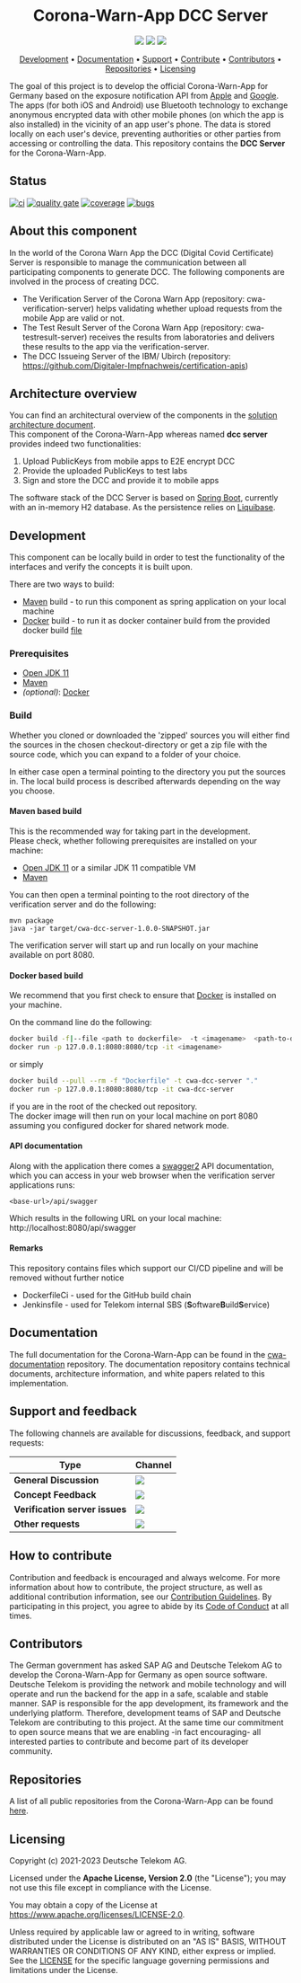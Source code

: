 <h1 align="center">
    Corona-Warn-App DCC Server
</h1>

<p align="center">
    <a href="https://github.com/corona-warn-app/cwa-dcc-server/commits/" title="Last Commit"><img src="https://img.shields.io/github/last-commit/corona-warn-app/cwa-dcc-server?style=flat"></a>
    <a href="https://github.com/corona-warn-app/cwa-dcc-server/issues" title="Open Issues"><img src="https://img.shields.io/github/issues/corona-warn-app/cwa-dcc-server?style=flat"></a>
    <a href="https://github.com/corona-warn-app/cwa-dcc-server/blob/master/LICENSE" title="License"><img src="https://img.shields.io/badge/License-Apache%202.0-green.svg?style=flat"></a>
</p>

<p align="center">
  <a href="#development">Development</a> •
  <a href="#documentation">Documentation</a> •
  <a href="#support-and-feedback">Support</a> •
  <a href="#how-to-contribute">Contribute</a> •
  <a href="#contributors">Contributors</a> •
  <a href="#repositories">Repositories</a> •
  <a href="#licensing">Licensing</a>
</p>

The goal of this project is to develop the official Corona-Warn-App for Germany based on the exposure notification API from [Apple](https://www.apple.com/covid19/contacttracing/) and [Google](https://www.google.com/covid19/exposurenotifications/). The apps (for both iOS and Android) use Bluetooth technology to exchange anonymous encrypted data with other mobile phones (on which the app is also installed) in the vicinity of an app user's phone. The data is stored locally on each user's device, preventing authorities or other parties from accessing or controlling the data. This repository contains the **DCC Server** for the Corona-Warn-App.

## Status
[![ci](https://github.com/corona-warn-app/cwa-dcc-server/actions/workflows/ci-main.yml/badge.svg)](https://github.com/corona-warn-app/cwa-dcc-server/actions/workflows/ci-main.yml)
[![quality gate](https://sonarcloud.io/api/project_badges/measure?project=corona-warn-app_cwa-dcc-server&metric=alert_status)](https://sonarcloud.io/dashboard?id=corona-warn-app_cwa-dcc-server)
[![coverage](https://sonarcloud.io/api/project_badges/measure?project=corona-warn-app_cwa-dcc-server&metric=coverage)](https://sonarcloud.io/dashboard?id=corona-warn-app_cwa-dcc-server)
[![bugs](https://sonarcloud.io/api/project_badges/measure?project=corona-warn-app_cwa-dcc-server&metric=bugs)](https://sonarcloud.io/dashboard?id=corona-warn-app_cwa-dcc-server)

## About this component

In the world of the Corona Warn App the DCC (Digital Covid Certificate) Server is responsible to manage the communication between all participating components to generate DCC.
The following components are involved in the process of creating DCC.

- The Verification Server of the Corona Warn App (repository: cwa-verification-server) helps validating whether upload requests from the mobile App are valid or not.
- The Test Result Server of the Corona Warn App (repository: cwa-testresult-server) receives the results from laboratories and delivers these results to the app via the verification-server.
- The DCC Issueing Server of the IBM/ Ubirch (repository: https://github.com/Digitaler-Impfnachweis/certification-apis)

## Architecture overview
You can find an architectural overview of the components in the [solution architecture document](https://github.com/corona-warn-app/cwa-documentation/blob/master/solution_architecture.md).  
This component of the Corona-Warn-App whereas named **dcc server** provides indeed two functionalities:  
1. Upload PublicKeys from mobile apps to E2E encrypt DCC
1. Provide the uploaded PublicKeys to test labs   
1. Sign and store the DCC and provide it to mobile apps

The software stack of the DCC Server is based on [Spring Boot](https://spring.io/projects/spring-boot), currently with an in-memory H2 database. As the persistence relies on [Liquibase](https://www.liquibase.org).

## Development
This component can be locally build in order to test the functionality of the interfaces and verify the concepts it is built upon.  

There are two ways to build:
 - [Maven](https:///maven.apache.org) build - to run this component as spring application on your local machine
 - [Docker](https://www.docker.com) build - to run it as docker container build from the provided docker build [file](https://github.com/corona-warn-app/cwa-dcc-server/blob/master/Dockerfile)

### Prerequisites
 - [Open JDK 11](https://openjdk.java.net)  
 - [Maven](https://maven.apache.org)
 - *(optional)*: [Docker](https://www.docker.com)  

### Build
Whether you cloned or downloaded the 'zipped' sources you will either find the sources in the chosen checkout-directory or get a zip file with the source code, which you can expand to a folder of your choice.

In either case open a terminal pointing to the directory you put the sources in. The local build process is described afterwards depending on the way you choose.

#### Maven based build
This is the recommended way for taking part in the development.  
Please check, whether following prerequisites are installed on your machine:
- [Open JDK 11](https://openjdk.java.net) or a similar JDK 11 compatible VM  
- [Maven](https://maven.apache.org)

You can then open a terminal pointing to the root directory of the verification server and do the following:

    mvn package
    java -jar target/cwa-dcc-server-1.0.0-SNAPSHOT.jar  

The verification server will start up and run locally on your machine available on port 8080.

#### Docker based build  
We recommend that you first check to ensure that [Docker](https://www.docker.com) is installed on your machine.

On the command line do the following:
```bash
docker build -f|--file <path to dockerfile>  -t <imagename>  <path-to-dcc-server-root>
docker run -p 127.0.0.1:8080:8080/tcp -it <imagename>
```
or simply  
```bash
docker build --pull --rm -f "Dockerfile" -t cwa-dcc-server "."
docker run -p 127.0.0.1:8080:8080/tcp -it cwa-dcc-server
```
if you are in the root of the checked out repository.  
The docker image will then run on your local machine on port 8080 assuming you configured docker for shared network mode.

#### API documentation  
Along with the application there comes a [swagger2](https://swagger.io) API documentation, which you can access in your web browser when the verification server applications runs:

    <base-url>/api/swagger

Which results in the following URL on your local machine:
http://localhost:8080/api/swagger

#### Remarks
This repository contains files which support our CI/CD pipeline and will be removed without further notice  
 - DockerfileCi - used for the GitHub build chain
 - Jenkinsfile - used for Telekom internal SBS (**S**oftware**B**uild**S**ervice)

## Documentation  
The full documentation for the Corona-Warn-App can be found in the [cwa-documentation](https://github.com/corona-warn-app/cwa-documentation) repository. The documentation repository contains technical documents, architecture information, and white papers related to this implementation.

## Support and feedback
The following channels are available for discussions, feedback, and support requests:

| Type                     | Channel                                                |
| ------------------------ | ------------------------------------------------------ |
| **General Discussion**   | <a href="https://github.com/corona-warn-app/cwa-documentation/issues/new/choose" title="General Discussion"><img src="https://img.shields.io/github/issues/corona-warn-app/cwa-documentation/question.svg?style=flat-square"></a> </a>   |
| **Concept Feedback**    | <a href="https://github.com/corona-warn-app/cwa-documentation/issues/new/choose" title="Open Concept Feedback"><img src="https://img.shields.io/github/issues/corona-warn-app/cwa-documentation/architecture.svg?style=flat-square"></a>  |
| **Verification server issues**    | <a href="https://github.com/corona-warn-app/cwa-dcc-server/issues" title="Open Issues"><img src="https://img.shields.io/github/issues/corona-warn-app/cwa-dcc-server?style=flat"></a>  |
| **Other requests**    | <a href="mailto:opensource@telekom.de" title="Email CWA Team"><img src="https://img.shields.io/badge/email-CWA%20team-green?logo=mail.ru&style=flat-square&logoColor=white"></a>   |

## How to contribute  
Contribution and feedback is encouraged and always welcome. For more information about how to contribute, the project structure, as well as additional contribution information, see our [Contribution Guidelines](./CONTRIBUTING.md). By participating in this project, you agree to abide by its [Code of Conduct](./CODE_OF_CONDUCT.md) at all times.

## Contributors  
The German government has asked SAP AG and Deutsche Telekom AG to develop the Corona-Warn-App for Germany as open source software. Deutsche Telekom is providing the network and mobile technology and will operate and run the backend for the app in a safe, scalable and stable manner. SAP is responsible for the app development, its framework and the underlying platform. Therefore, development teams of SAP and Deutsche Telekom are contributing to this project. At the same time our commitment to open source means that we are enabling -in fact encouraging- all interested parties to contribute and become part of its developer community.

## Repositories

A list of all public repositories from the Corona-Warn-App can be found [here](https://github.com/corona-warn-app/cwa-documentation/blob/master/README.md#repositories).

## Licensing
Copyright (c) 2021-2023 Deutsche Telekom AG.

Licensed under the **Apache License, Version 2.0** (the "License"); you may not use this file except in compliance with the License.

You may obtain a copy of the License at https://www.apache.org/licenses/LICENSE-2.0.

Unless required by applicable law or agreed to in writing, software distributed under the License is distributed on an "AS IS" BASIS, WITHOUT WARRANTIES OR CONDITIONS OF ANY KIND, either express or implied. See the [LICENSE](./LICENSE) for the specific language governing permissions and limitations under the License.
